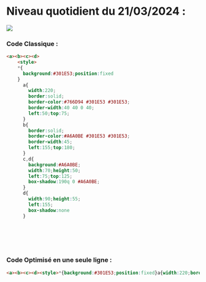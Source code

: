 # Niveau quotidient du 21/03/2024 : 

<img src = "https://firebasestorage.googleapis.com/v0/b/cssbattleapp.appspot.com/o/user%2Fummd3POvEDfFyeFvVdOMG3OOrwE2%2Ftargets%2Ftarget_BetfI71.png?alt=media">


### Code Classique :  

```html 
<a><b><c><d>
    <style>
    *{
      background:#301E53;position:fixed
    }
      a{
        width:220;
        border:solid;
        border-color:#766D94 #301E53 #301E53;
        border-width:40 40 0 40;
        left:50;top:75;
      }
      b{
        border:solid;
        border-color:#A6A0BE #301E53 #301E53;
        border-width:45;
        left:155;top:180;
      }
      c,d{
        background:#A6A0BE;
        width:70;height:50;
        left:75;top:125;
        box-shadow:190q 0 #A6A0BE;
      }
      d{
        width:90;height:55;
        left:155;
        box-shadow:none
      }


  
```

<br>

### Code Optimisé en une seule ligne : 

```html 
<a><b><c><d><style>*{background:#301E53;position:fixed}a{width:220;border:solid;border-color:#766D94#301E53#301E53;border-width:40 40 40;left:50;top:75}b{border:solid;border-color:#A6A0BE#301E53#301E53;border-width:45;left:155;top:180}c,d{background:#A6A0BE;width:70;height:50;left:75;top:125;box-shadow:190q 0#A6A0BE}d{width:90;height:55;left:155;box-shadow:none


```